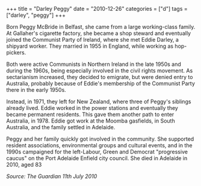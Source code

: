 +++
title = "Darley Peggy"
date = "2010-12-26"
categories = ["d"]
tags = ["darley", "peggy"]
+++

Born Peggy McBride in Belfast, she came from a large working-class family. At Gallaher's cigarette factory, she became a shop steward and eventually joined the Communist Party of Ireland, where she met Eddie Darley, a shipyard worker. They married in 1955 in England, while working as hop-pickers.

Both were active Communists in Northern Ireland in the late 1950s and during the 1960s, being especially involved in the civil rights movement. As sectarianism increased, they decided to emigrate, but were denied entry to Australia, probably because of Eddie's membership of the Communist Party there in the early 1950s.

Instead, in 1971, they left for New Zealand, where three of Peggy's siblings already lived. Eddie worked in the power stations and eventually they became permanent residents. This gave them another path to enter Australia, in 1978. Eddie got work at the Moomba gasfields, in South Australia, and the family settled in Adelaide.

Peggy and her family quickly got involved in the community. She supported resident associations, environmental groups and cultural events, and in the 1990s campaigned for the left-Labour, Green and Democrat "progressive caucus" on the Port Adelaide Enfield city council. She died in Adelaide in 2010, aged 83

_Source: The Guardian 11th July 2010_
